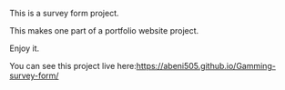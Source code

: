 This is a survey form project.

This makes one part of a portfolio website project.

Enjoy it.

You can see this project live here:https://abeni505.github.io/Gamming-survey-form/
